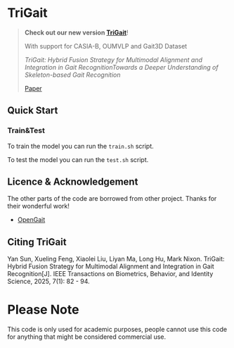 # TriGait


> __Check out our new version [TriGait](https://github.com/YanSun-github/TriGait)__!
>
> With support for CASIA-B, OUMVLP  and Gait3D Dataset
>
> _TriGait: Hybrid Fusion Strategy for Multimodal Alignment and Integration in Gait RecognitionTowards a Deeper Understanding of Skeleton-based Gait Recognition_
>
> [Paper](https://ieeexplore.ieee.org/document/10612818/authors#authors)

## Quick Start

### Train&Test

To train the model you can run the `train.sh` script.

To test the model you can run the `test.sh` script.

## Licence & Acknowledgement

The other parts of the code are borrowed from other project. Thanks for their wonderful work!

- [OpenGait](https://github.com/ShiqiYu/OpenGait)

## <a name="CitingGaitGraph"></a>Citing TriGait
Yan Sun, Xueling Feng, Xiaolei Liu, Liyan Ma, Long Hu, Mark Nixon. TriGait: Hybrid Fusion Strategy for Multimodal Alignment and Integration in Gait Recognition[J]. IEEE Transactions on Biometrics, Behavior, and Identity Science, 2025, 7(1): 82 - 94.

# Please Note
This code is only used for academic purposes, people cannot use this code for anything that might be considered commercial use.

